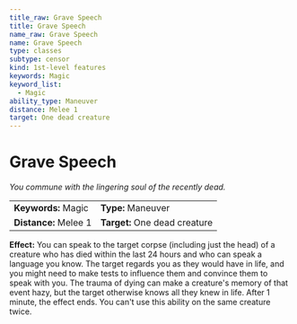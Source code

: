 ```yaml
---
title_raw: Grave Speech
title: Grave Speech
name_raw: Grave Speech
name: Grave Speech
type: classes
subtype: censor
kind: 1st-level features
keywords: Magic
keyword_list:
  - Magic
ability_type: Maneuver
distance: Melee 1
target: One dead creature
---
```


# Grave Speech

*You commune with the lingering soul of the recently dead.*

|                       |                               |
| :-------------------- | :---------------------------- |
| **Keywords:** Magic   | **Type:** Maneuver            |
| **Distance:** Melee 1 | **Target:** One dead creature |

**Effect:** You can speak to the target corpse (including just the head) of a creature who has died within the last 24 hours and who can speak a language you know. The target regards you as they would have in life, and you might need to make tests to influence them and convince them to speak with you. The trauma of dying can make a creature's memory of that event hazy, but the target otherwise knows all they knew in life. After 1 minute, the effect ends. You can't use this ability on the same creature twice.
